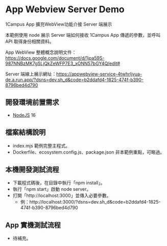 # App Webview Server Demo
1Campus App 擴充WebView功能介接 Server 端展示

本範例使用 node 展示 Server 端如何接收 1Campus App 傳遞的參數，並呼叫 API 取得身份相關資料。

App WebView 整體概念說明文件：https://docs.google.com/document/d/1jpa59S-987NNBzMK7gSLjQkZeWFP7E3_xONN57bGY4Q/edit#

Server 端線上展示網址：https://appwebview-service-4twhrljvua-de.a.run.app/?dsns=dev.sh_d&code=b2ddafd4-1825-474f-b390-8796bed4d790

## 開發環境前置需求
- [NodeJS] 16

[NodeJS]:https://nodejs.org/en/

## 檔案結構說明
- index.mjs 範例完整主程式。
- Dockerfile、ecosystem.config.js、package.json 非本範例重點，可略過。

## 本機開發測試流程
- 下載程式碼後，在目錄中執行「npm install」。
- 執行「npm start」啟動 node server。
- 打開「http://localhost:3000」並傳入必要參數。
  - 例：http://localhost:3000/?dsns=dev.sh_d&code=b2ddafd4-1825-474f-b390-8796bed4d790

## App 實機測試流程
- 待補充。